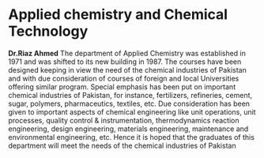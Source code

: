 # Applied chemistry and Chemical Technology
**Dr.Riaz Ahmed**
The department of Applied Chemistry was established in 1971 and was shifted to its new building in 1987. The courses have been designed keeping in view the need of the chemical industries of Pakistan and with due consideration of courses of foreign and local Universities offering similar program. Special emphasis has been put on important chemical industries of Pakistan, for instance, fertilizers, refineries, cement, sugar, polymers, pharmaceutics, textiles, etc. Due consideration has been given to important aspects of chemical engineering like unit operations, unit processes, quality control & instrumentation, thermodynamics reaction engineering, design engineering, materials engineering, maintenance and environmental engineering, etc. Hence it is hoped that the graduates of this department will meet the needs of the chemical industries of Pakistan
